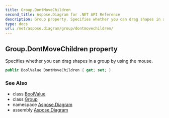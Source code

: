 ```yaml
---
title: Group.DontMoveChildren
second_title: Aspose.Diagram for .NET API Reference
description: Group property. Specifies whether you can drag shapes in a group by using the mouse
type: docs
url: /net/aspose.diagram/group/dontmovechildren/
---
```

## Group.DontMoveChildren property

Specifies whether you can drag shapes in a group by using the mouse.

```csharp
public BoolValue DontMoveChildren { get; set; }
```

### See Also

* class [BoolValue](../../boolvalue/)
* class [Group](../)
* namespace [Aspose.Diagram](../../group/)
* assembly [Aspose.Diagram](../../../)


